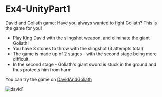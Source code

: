 # Ex4-UnityPart1

David and Goliath game:
Have you always wanted to fight Goliath?
This is the game for you!

* Play King David with the slingshot weapon, and eliminate the giant Goliath!
* You have 3 stones to throw with the slingshot (3 attempts total)
* The game is made up of 2 stages - with the second stage being more difficult,
* In the second stage - Goliath's giant sword is stuck in the ground and thus protects him from harm

You can try the game on [DavidAndGoliath](https://liron02319.itch.io/ex4-unitypart1)

![david1](https://github.com/L-DevelopGame/Ex4-UnityPart1/assets/57791415/c3cd74de-46fd-4fa5-8d5a-ebc375c2fd04)
